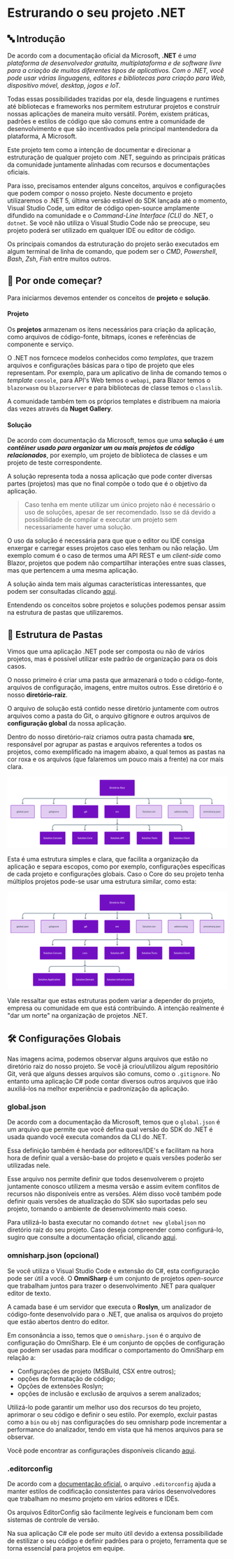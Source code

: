 # Estrurando o seu projeto .NET


## 🔤 Introdução

De acordo com a documentação oficial da Microsoft, **.NET** é *uma plataforma de desenvolvedor gratuita, multiplataforma e de software livre para a criação de muitos diferentes tipos de aplicativos. Com o .NET, você pode usar várias linguagens, editores e bibliotecas para criação para Web, dispositivo móvel, desktop, jogos e IoT.* 

Todas essas possibilidades trazidas por ela, desde linguagens e runtimes até bibliotecas e frameworks nos permitem estruturar projetos e construir nossas aplicações de maneira muito versátil. Porém, existem práticas, padrões e estilos de código que são comuns entre a comunidade de desenvolvimento e que são incentivados pela principal mantendedora da plataforma, A Microsoft.

Este projeto tem como a intenção de documentar e direcionar a estruturação de qualquer projeto com .NET, seguindo as principais práticas da comunidade juntamente alinhadas com recursos e documentações oficiais. 

Para isso, precisamos entender alguns conceitos, arquivos e configurações que podem compor o nosso projeto. Neste documento e projeto utilizaremos o .NET 5, última versão estável do SDK lançada até o momento, Visual Studio Code, um editor de código open-source amplamente difundido na comunidade e o *Command-Line Interface (CLI)* do .NET, o `dotnet`. Se você não utiliza o Visual Studio Code não se preocupe, seu projeto poderá ser utilizado em qualquer IDE ou editor de código.

Os principais comandos da estruturação do projeto serão executados em algum terminal de linha de comando, que podem ser o *CMD*, *Powershell*, *Bash*, *Zsh*, *Fish* entre muitos outros.

## 🏁 Por onde começar?

Para iniciarmos devemos entender os conceitos de **projeto** e **solução**.


#### Projeto

Os **projetos** armazenam os itens necessários para criação da aplicação, como arquivos de código-fonte, bitmaps, ícones e referências de componente e serviço. 

O .NET nos forncece modelos conhecidos como *templates*, que trazem arquivos e configurações básicas para o tipo de projeto que eles representam. Por exemplo, para um aplicativo de linha de comando temos o *template* `console`, para API's Web temos o `webapi`, para Blazor temos o `blazorwasm` ou `blazorserver` e para bibliotecas de classe temos o `classlib`. 

A comunidade também tem os próprios templates e distribuem na maioria das vezes através da **Nuget Gallery**.

#### Solução

De acordo com documentação da Microsoft, temos que uma **solução** é ***um contêiner usado para organizar um ou mais projetos de código relacionados***, por exemplo, um projeto de biblioteca de classes e um projeto de teste correspondente. 

A solução representa toda a nossa aplicação que pode conter diversas partes (projetos) mas que no final compõe o todo que é o objetivo da aplicação.

> Caso tenha em mente utilizar um único projeto não é necessário o uso de soluções, apesar de ser recomendado. Isso se dá devido a possibilidade de compilar e executar um projeto sem necessariamente haver uma solução. 

O uso da solução é necessária para que que o editor ou IDE consiga enxergar e carregar esses projetos caso eles tenham ou não relação. Um exemplo comum é o caso de termos uma API REST e um *client-side* como Blazor, projetos que podem não compartilhar interações entre suas classes, mas que pertencem a uma mesma aplicação.

A solução ainda tem mais algumas características interessantes, que podem ser consultadas clicando [aqui]().

Entendendo os conceitos sobre projetos e soluções podemos pensar assim na estrutura de pastas que utilizaremos.

## 📂 Estrutura de Pastas

Vimos que uma aplicação .NET pode ser composta ou não de vários projetos, mas é possível utilizar este padrão de organização para os dois casos.

O nosso primeiro é criar uma pasta que armazenará o todo o código-fonte, arquivos de configuração, imagens, entre muitos outros. Esse diretório é o nosso **diretório-raiz**. 

O arquivo de solução está contido nesse diretório juntamente com outros arquivos como a pasta do Git, o arquivo gitignore e outros arquivos de **configuração global** da nossa aplicação.


Dentro do nosso diretório-raiz criamos outra pasta chamada **src**, responsável por agrupar as pastas e arquivos referentes a todos os projetos, como exemplificado na imagem abaixo, a qual temos as pastas na cor roxa e os arquivos (que falaremos um pouco mais a frente) na cor mais clara.


<div align="center"> 
  <img alt="Estrutura de Pastas" title="Idigis" src=".github/assets/structure-folder.png" />
</div>

Esta é uma estrutura simples e clara, que facilita a organização da aplicação e separa escopos, como por exemplo, configurações específicas de cada projeto e configurações globais. Caso o Core do seu projeto tenha múltiplos projetos pode-se usar uma estrutura similar, como esta:

<div align="center"> 
  <img alt="Estrutura de Pastas" title="Idigis" src=".github/assets/structure-folder-2.png" />
</div>

Vale ressaltar que estas estruturas podem variar a depender do projeto, empresa ou comunidade em que está contribuindo. A intenção realmente é "dar um norte" na organização de projetos .NET.

## 🛠️ Configurações Globais

Nas imagens acima, podemos observar alguns arquivos que estão no diretório raiz do nosso projeto. Se você já criou/utilizou algum repositório Git, verá que alguns desses arquivos são comuns, como o `.gitignore`. No entanto uma aplicação C# pode contar diversos outros arquivos que irão auxiliá-los na melhor experiência e padronização da aplicação. 


### global.json

De acordo com a documentação da Microsoft, temos que o `global.json` é um arquivo que permite que você defina qual versão do SDK do .NET é usada quando você executa comandos da CLI do .NET. 

Essa definição também é herdada por editores/IDE's e facilitam na hora hora de definir qual a versão-base do projeto e quais versões poderão ser utilizadas nele.

Esse arquivo nos permite definir que todos desenvolverem o projeto juntamente conosco utilizem a mesma versão e assim evitem conflitos de recursos não disponíveis entre as versões. Além disso você também pode definir quais versões de atualização do SDK são suportadas pelo seu projeto, tornando o ambiente de desenvolvimento mais coeso.

Para utilizá-lo basta executar no comando `dotnet new globaljson` no diretório raiz do seu projeto. Caso deseja compreender como configurá-lo, sugiro que consulte a documentação oficial, clicando [aqui](https://docs.microsoft.com/pt-br/dotnet/core/tools/global-json?tabs=netcore3x).

### omnisharp.json (opcional)

Se você utiliza o Visual Studio Code e extensão do C#, esta configuração pode ser útil a você. O **OmniSharp** é um conjunto de projetos *open-source* que trabalham juntos para trazer o desenvolvimento .NET para qualquer editor de texto.

A camada base é um servidor que executa o **Roslyn**, um analizador de código-fonte desenvolvido para o .NET, que analisa os arquivos do projeto que estão abertos dentro do editor.

Em consonância a isso, temos que o `omnisharp.json` é o arquivo de configuração do OmniSharp. Ele é um conjunto de opções de configuração que podem ser usadas para modificar o comportamento do OmniSharp em relação a:

 - Configurações de projeto (MSBuild, CSX entre outros);
 - opções de formatação de código;
 - Opções de extensões Roslyn;
 - opções de inclusão e exclusão de arquivos a serem analizados;


 Utilizá-lo pode garantir um melhor uso dos recursos do teu projeto, aprimorar o seu código e definir o seu estilo. Por exemplo, excluir pastas como a `bin` ou `obj` nas configurações do seu omnisharp pode incrementar a performance do analizador, tendo em vista que há menos arquivos para se observar.

 Você pode encontrar as configurações disponíveis clicando [aqui](https://github.com/OmniSharp/omnisharp-roslyn/wiki/Configuration-Options).



### .editorconfig

De acordo com a [documentação oficial](https://editorconfig.org/), o arquivo `.editorconfig` ajuda a manter estilos de codificação consistentes para vários desenvolvedores que trabalham no mesmo projeto em vários editores e IDEs. 

Os arquivos EditorConfig são facilmente legíveis e funcionam bem com sistemas de controle de versão.

Na sua aplicação C# ele pode ser muito útil devido a extensa possibilidade de estilizar o seu código e definir padrões para o projeto, ferramenta que se torna essencial para projetos em equipe.